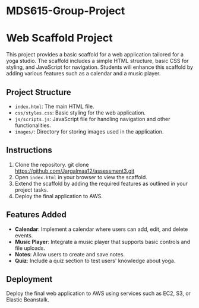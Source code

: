 # MDS615-Group-Project
# Web Scaffold Project

This project provides a basic scaffold for a web application tailored for a yoga studio. The scaffold includes a simple HTML structure, basic CSS for styling, and JavaScript for navigation. Students will enhance this scaffold by adding various features such as a calendar and a music player.

## Project Structure

- `index.html`: The main HTML file.
- `css/styles.css`: Basic styling for the web application.
- `js/scripts.js`: JavaScript file for handling navigation and other functionalities.
- `images/`: Directory for storing images used in the application.

## Instructions

1. Clone the repository. 
git clone https://github.com/Jargalmaa12/assessment3.git 
2. Open `index.html` in your browser to view the scaffold.
3. Extend the scaffold by adding the required features as outlined in your project tasks.
4. Deploy the final application to AWS.

## Features Added

- **Calendar**: Implement a calendar where users can add, edit, and delete events.
- **Music Player**: Integrate a music player that supports basic controls and file uploads.
- **Notes**: Allow users to create and save notes.
- **Quiz**: Include a quiz section to test users' knowledge about yoga.

## Deployment

Deploy the final web application to AWS using services such as EC2, S3, or Elastic Beanstalk.
